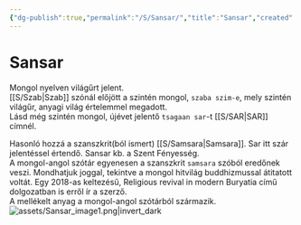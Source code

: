 ```yaml
---
{"dg-publish":true,"permalink":"/S/Sansar/","title":"Sansar","created":"2023-11-18T11:36","updated":"2024-10-26T00:17"}
---
```



# Sansar

Mongol nyelven világűrt jelent.  
[[S/Szab\|Szab]] szónál előjött a szintén mongol, `szaba szim-e`, mely szintén világűr, anyagi világ értelemmel megadott.  
Lásd még szintén mongol, újévet jelentő `tsagaan sar`-t [[S/SAR\|SAR]] címnél.  

Hasonló hozzá a szanszkrit(ból ismert) [[S/Samsara\|Samsara]]. Sar itt szár jelentéssel értendő. Sansar kb. a Szent Fényesség.  
A mongol-angol szótár egyenesen a szanszkrit `samsara` szóból eredőnek veszi. Mondhatjuk joggal, tekintve a mongol hitvilág buddhizmussal átitatott voltát. Egy 2018-as keltezésű, Religious revival in modern Buryatia című dolgozatban is erről ír a szerző.  
A mellékelt anyag a mongol-angol szótárból származik.  
![assets/Sansar_image1.png|invert_dark](/img/user/S/assets/Sansar_image1.png)  